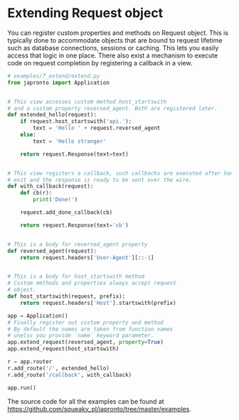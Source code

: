 # Extending Request object

You can register custom properties and methods on Request object. This is typically done to accommodate objects that
are bound to request lifetime such as database connections, sessions or caching. This lets you easily access that logic in one place. There also exist a mechanism to execute code
on request completion by registering a callback in a view.

  ```python
  # examples/7_extend/extend.py
  from japronto import Application


  # This view accesses custom method host_startswith
  # and a custom property reversed_agent. Both are registered later.
  def extended_hello(request):
      if request.host_startswith('api.'):
          text = 'Hello ' + request.reversed_agent
      else:
          text = 'Hello stranger'

      return request.Response(text=text)


  # This view registers a callback, such callbacks are executed after handler
  # exit and the response is ready to be sent over the wire.
  def with_callback(request):
      def cb(r):
          print('Done!')

      request.add_done_callback(cb)

      return request.Response(text='cb')


  # This is a body for reversed_agent property
  def reversed_agent(request):
      return request.headers['User-Agent'][::-1]


  # This is a body for host_startswith method
  # Custom methods and properties always accept request
  # object.
  def host_startswith(request, prefix):
      return request.headers['Host'].startswith(prefix)

  app = Application()
  # Finally register out custom property and method
  # By default the names are taken from function names
  # unelss you provide `name` keyword parameter.
  app.extend_request(reversed_agent, property=True)
  app.extend_request(host_startswith)

  r = app.router
  r.add_route('/', extended_hello)
  r.add_route('/callback', with_callback)

  app.run()
  ```

The source code for all the examples can be found at https://github.com/squeaky_pl/japronto/tree/master/examples.

